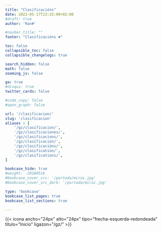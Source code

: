 ```yaml
---
title: "Clasificacións"
date: 2022-05-17T23:25:00+02:00
#draft: true
author: 'Ran#'

#navbar_title: ""
footer: "Clasificacións ❤️"

toc: false
collapsible_toc: false
collapsible_changelogs: true

search_hidden: false
math: false
zooming_js: false

ga: true
#disqus: true
twitter_cards: false

#code_copy: false
#open_graph: false

url: '/clasificacion/'
slug: 'clasificacion'
aliases : [
    '/gz/clasificacion/',
    '/gz/clasificaciones/',
    '/gz/clasificacions/',
    '/gz/clasificación/',
    '/gz/clasificacións/',
    '/gz/clasification/',
    '/gz/clasifications/',
]

bookcase_hide: true
#weight: -20180516
#bookcase_cover_src: '/portada/mirai.jpg'
#bookcase_cover_src_dark: '/portada/mirai.jpg'

type: 'bookcase'
bookcase_list_pages: true
bookcase_list_sections: true

---
```


{{< icona ancho="24px" alto="24px" tipo="frecha-esquerda-redondeada" titulo="Inicio" ligazon="/gz/" >}}
